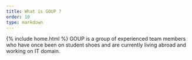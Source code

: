 ```yaml
---
title: What is GOUP ?
order: 10
type: markdown
---
```

{% include home.html %}
GOUP is a group of experienced team members who have once been on  student shoes and are currently living abroad and working on IT domain.

